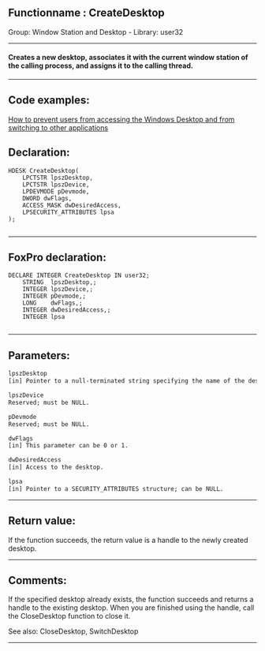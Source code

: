 <link rel="stylesheet" type="text/css" href="../../css/win32api.css">  
<link rel="stylesheet" href="https://cdnjs.cloudflare.com/ajax/libs/font-awesome/4.7.0/css/font-awesome.min.css">

## Functionname : CreateDesktop
Group: Window Station and Desktop - Library: user32    
***  


#### Creates a new desktop, associates it with the current window station of the calling process, and assigns it to the calling thread.
***  


## Code examples:
[How to prevent users from accessing the Windows Desktop and from switching to other applications](../../samples/sample_492.md)  

## Declaration:
```foxpro  
HDESK CreateDesktop(
	LPCTSTR lpszDesktop,
	LPCTSTR lpszDevice,
	LPDEVMODE pDevmode,
	DWORD dwFlags,
	ACCESS_MASK dwDesiredAccess,
	LPSECURITY_ATTRIBUTES lpsa
);
  
```  
***  


## FoxPro declaration:
```foxpro  
DECLARE INTEGER CreateDesktop IN user32;
	STRING  lpszDesktop,;
	INTEGER lpszDevice,;
	INTEGER pDevmode,;
	LONG    dwFlags,;
	INTEGER dwDesiredAccess,;
	INTEGER lpsa
  
```  
***  


## Parameters:
```txt  
lpszDesktop
[in] Pointer to a null-terminated string specifying the name of the desktop to be created. Desktop names are case-insensitive and may not contain backslash characters (\).

lpszDevice
Reserved; must be NULL.

pDevmode
Reserved; must be NULL.

dwFlags
[in] This parameter can be 0 or 1.

dwDesiredAccess
[in] Access to the desktop.

lpsa
[in] Pointer to a SECURITY_ATTRIBUTES structure; can be NULL.  
```  
***  


## Return value:
If the function succeeds, the return value is a handle to the newly created desktop.  
***  


## Comments:
If the specified desktop already exists, the function succeeds and returns a handle to the existing desktop. When you are finished using the handle, call the CloseDesktop function to close it.  
  
See also: CloseDesktop, SwitchDesktop  
  
***  

